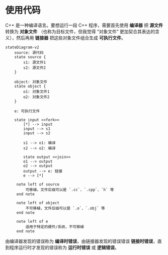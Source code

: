# 使用代码

C++ 是一种编译语言。要想运行一段 C++ 程序，需要首先使用 **编译器** 把 **源文件** 转换为 **对象文件** （也称为目标文件，但我觉得 “对象文件” 更加契合其表达的含义），然后再用 **链接器** 把这些对象文件组合生成 **可执行文件**。

```{mermaid}
stateDiagram-v2
    source: 源代码
    state source {
        s1: 源文件1
        s2: 源文件2
    }

    object: 对象文件
    state object {
        o1: 对象文件1
        o2: 对象文件2
    }

    e: 可执行文件

    state input <<fork>>
        [*] --> input
        input --> s1
        input --> s2

        s1 --> o1: 编译
        s2 --> o2: 编译

        state output <<join>>
        o1 --> output
        o2 --> output
        output --> e: 链接
        e --> [*]
        
     note left of source
         可移植，文件后缀可以是 `.cc`、`.cpp`、`h` 等
     end note
     
     note left of object
         不可移植，文件后缀可以是 `.o`、`.obj` 等
     end note
        
     note left of e
         适用于特定的硬件/系统，不可移植
     end note
```

由编译器发现的错误称为 **编译时错误**，由链接器发现的错误错误 **链接时错误**，直到程序运行时才发现的错误称为 **运行时错误** 或 **逻辑错误**。
